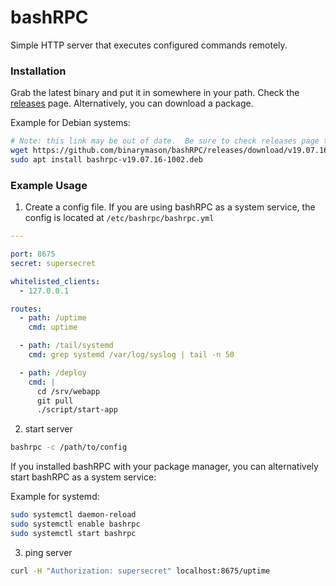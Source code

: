 # bashRPC
Simple HTTP server that executes configured commands remotely.


### Installation

Grab the latest binary and put it in somewhere in your path.  Check the [releases](https://github.com/binarymason/bashRPC/releases) page. Alternatively, you can download a package.

Example for Debian systems:
```bash
# Note: this link may be out of date.  Be sure to check releases page to get latest version
wget https://github.com/binarymason/bashRPC/releases/download/v19.07.16-1002/bashrpc-v19.07.16-1002.deb
sudo apt install bashrpc-v19.07.16-1002.deb

```

### Example Usage


1) Create a config file.  If you are using bashRPC as a system service, the config is located at `/etc/bashrpc/bashrpc.yml`

```yml
---

port: 8675
secret: supersecret

whitelisted_clients:
  - 127.0.0.1

routes:
  - path: /uptime
    cmd: uptime

  - path: /tail/systemd
    cmd: grep systemd /var/log/syslog | tail -n 50

  - path: /deploy
    cmd: |
      cd /srv/webapp
      git pull
      ./script/start-app

```


2) start server

```bash
bashrpc -c /path/to/config
```

If you installed bashRPC with your package manager, you can alternatively start bashRPC as a system service:

Example for systemd:
```bash
sudo systemctl daemon-reload
sudo systemctl enable bashrpc
sudo systemctl start bashrpc

```

3) ping server

```bash
curl -H "Authorization: supersecret" localhost:8675/uptime
```


